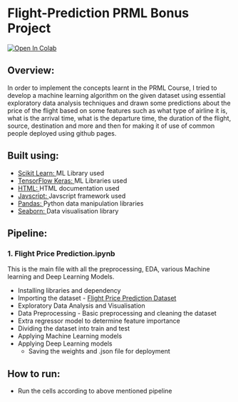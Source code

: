 # Flight-Prediction PRML Bonus Project


[![Open In Colab](https://colab.research.google.com/assets/colab-badge.svg)](https://colab.research.google.com/drive/10mQ1uHgBIf-DJkldPadDwd9CCGApB1_B?usp=sharing)
## Overview:
In order to implement the concepts learnt in the PRML Course, I tried to develop a machine learning algorithm on the given dataset using essential exploratory data analysis techniques and drawn some predictions about the price of the flight based on some features such as what type of airline it is, what is the arrival time, what is the departure time, the duration of the flight, source, destination and more and then for making it of use of common people deployed using github pages.

## Built using:
- [Scikit Learn: ](https://scikit-learn.org/stable/) ML Library used
- [TensorFlow Keras: ](https://www.tensorflow.org/api_docs/python/tf/keras) ML Libraries used
- [HTML: ](https://developer.mozilla.org/en-US/docs/Web/HTML) HTML documentation used
- [Javscript: ](https://developer.mozilla.org/en-US/docs/Web/JavaScript) Javscript framework used
- [Pandas: ](https://pandas.pydata.org/) Python data manipulation libraries
- [Seaborn: ](https://seaborn.pydata.org/) Data visualisation library
## Pipeline:
### 1. Flight Price Prediction.ipynb
This is the main file with all the preprocessing, EDA, various Machine learning and Deep Learning Models.
- Installing libraries and dependency
- Importing the dataset - [Flight Price Prediction Dataset ](https://drive.google.com/drive/folders/1tHNt5vPyCyKRQIitvGmf48AI2tna5xSk) 
- Exploratory Data Analysis and Visualisation
- Data Preprocessing - Basic preprocessing and cleaning the dataset
- Extra regressor model to determine feature importance
- Dividing the dataset into train and test
- Applying Machine Learning models
- Applying Deep Learning models
  - Saving the weights and .json file for deployment
## How to run:
- Run the cells according to above mentioned pipeline

